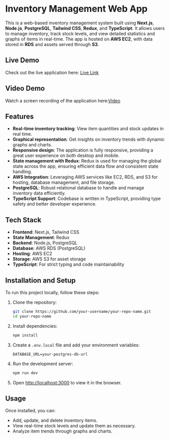 # Inventory Management Web App

This is a web-based inventory management system built using **Next.js**, **Node.js**, **PostgreSQL**, **Tailwind CSS**, **Redux**, and **TypeScript**. It allows users to manage inventory, track stock levels, and view detailed statistics and graphs of items in real-time. The app is hosted on **AWS EC2**, with data stored in **RDS** and assets served through **S3**.

## Live Demo

Check out the live application here: [Live Link](https://main.dsxac2zavypgo.amplifyapp.com/)

## Video Demo

Watch a screen recording of the application here:[Video](https://res.cloudinary.com/dqi42qbcr/image/upload/v1726637582/jmz5f78mezoamfalykfm.gif)

## Features

- **Real-time inventory tracking**: View item quantities and stock updates in real time.
- **Graphical representation**: Get insights on inventory trends with dynamic graphs and charts.
- **Responsive design**: The application is fully responsive, providing a great user experience on both desktop and mobile.
- **State management with Redux**: Redux is used for managing the global state across the app, ensuring efficient data flow and consistent state handling.
- **AWS Integration**: Leveraging AWS services like EC2, RDS, and S3 for hosting, database management, and file storage.
- **PostgreSQL**: Robust relational database to handle and manage inventory data efficiently.
- **TypeScript Support**: Codebase is written in TypeScript, providing type safety and better developer experience.

## Tech Stack

- **Frontend**: Next.js, Tailwind CSS
- **State Management**: Redux
- **Backend**: Node.js, PostgreSQL
- **Database**: AWS RDS (PostgreSQL)
- **Hosting**: AWS EC2
- **Storage**: AWS S3 for asset storage
- **TypeScript**: For strict typing and code maintainability

## Installation and Setup

To run this project locally, follow these steps:

1. Clone the repository:
    ```bash
    git clone https://github.com/your-username/your-repo-name.git
    cd your-repo-name
    ```

2. Install dependencies:
    ```bash
    npm install
    ```

3. Create a `.env.local` file and add your environment variables:
    ```env
    DATABASE_URL=your-postgres-db-url
    ```

4. Run the development server:
    ```bash
    npm run dev
    ```

5. Open [http://localhost:3000](http://localhost:3000) to view it in the browser.

## Usage

Once installed, you can:

- Add, update, and delete inventory items.
- View real-time stock levels and update them as necessary.
- Analyze item trends through graphs and charts.


